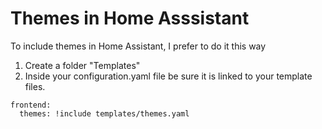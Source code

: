 # Themes in Home Asssistant

To include themes in Home Assistant, I prefer to do it this way

1. Create a folder "Templates"
2. Inside your configuration.yaml file be sure it is linked to your template files.

``` 
frontend:
  themes: !include templates/themes.yaml
``` 
